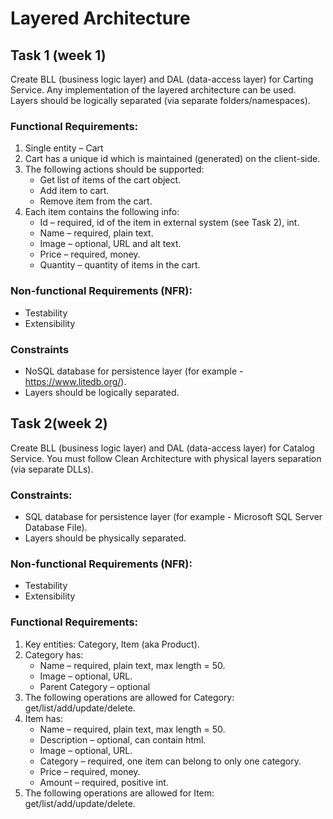 # Layered Architecture


## Task 1 (week 1)

Create BLL (business logic layer) and DAL (data-access layer) for Carting Service. Any implementation of the layered architecture can be used. Layers should be logically separated (via separate folders/namespaces).

### Functional Requirements:

1. Single entity – Cart
2. Cart has a unique id which is maintained (generated) on the client-side.
3. The following actions should be supported:
    - Get list of items of the cart object.
    - Add item to cart.
    - Remove item from the cart.
4. Each item contains the following info:
    - Id – required, id of the item in external system (see Task 2), int.
    - Name – required, plain text.
    - Image – optional, URL and alt text.
    - Price – required, money.
    - Quantity – quantity of items in the cart.

### Non-functional Requirements (NFR):

- Testability
- Extensibility

### Constraints
- NoSQL database for persistence layer (for example - https://www.litedb.org/).
- Layers should be logically separated.

## Task 2(week 2)

Create BLL (business logic layer) and DAL (data-access layer) for Catalog Service. You must follow Clean Architecture with physical layers separation (via separate DLLs).

### Constraints:

- SQL database for persistence layer (for example - Microsoft SQL Server Database File).
- Layers should be physically separated.
 
### Non-functional Requirements (NFR):

- Testability
- Extensibility

### Functional Requirements:

1. Key entities: Category, Item (aka Product).
2. Category has:
    - Name – required, plain text, max length = 50.
    - Image – optional, URL.
    - Parent Category – optional
3. The following operations are allowed for Category: get/list/add/update/delete.
4. Item has:
    - Name – required, plain text, max length = 50.
    - Description – optional, can contain html.
    - Image – optional, URL.
    - Category – required, one item can belong to only one category.
    - Price – required, money.
    - Amount – required, positive int.
5. The following operations are allowed for Item: get/list/add/update/delete.
